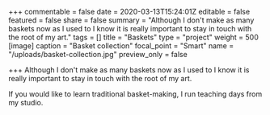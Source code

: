 +++
commentable = false
date = 2020-03-13T15:24:01Z
editable = false
featured = false
share = false
summary = "Although I don't make as many baskets now as I used to I know it is really important to stay in touch with the root of my art."
tags = []
title = "Baskets"
type = "project"
weight = 500
[image]
caption = "Basket collection"
focal_point = "Smart"
name = "/uploads/basket-collection.jpg"
preview_only = false

+++
Although I don't make as many baskets now as I used to I know it is really important to stay in touch with the root of my art.

If you would like to learn traditional basket-making, I run teaching days from my studio.
